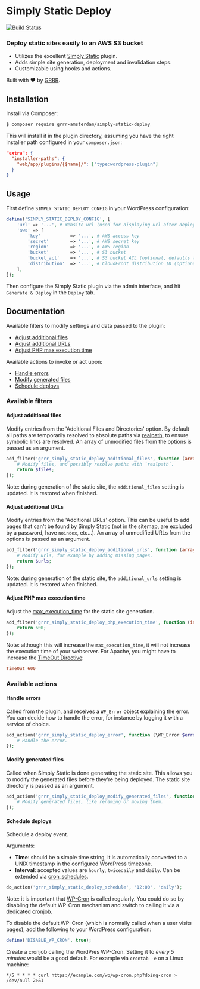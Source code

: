 # Simply Static Deploy

[![Build Status](https://travis-ci.com/grrr-amsterdam/simply-static-deploy.svg?branch=master)](https://travis-ci.com/grrr-amsterdam/simply-static-deploy)

### Deploy static sites easily to an AWS S3 bucket

- Utilizes the excellent [Simply Static](https://wordpress.org/plugins/simply-static/) plugin.
- Adds simple site generation, deployment and invalidation steps.
- Customizable using hooks and actions.

Built with ❤️ by [GRRR](https://grrr.tech).

## Installation

Install via Composer:

```sh
$ composer require grrr-amsterdam/simply-static-deploy
```

This will install it in the plugin directory, assuming you have the right installer path configured in your `composer.json`:

```json
"extra": {
  "installer-paths": {
    "web/app/plugins/{$name}/": ["type:wordpress-plugin"]
  }
}
```

## Usage

First define `SIMPLY_STATIC_DEPLOY_CONFIG` in your WordPress configuration:

```php
define('SIMPLY_STATIC_DEPLOY_CONFIG', [
    'url' => '...', # Website url (used for displaying url after deploy is finished)
    'aws' => [
        'key'           => '...', # AWS access key
        'secret'        => '...', # AWS secret key
        'region'        => '...', # AWS region
        'bucket'        => '...', # S3 bucket
        'bucket_acl'    => '...', # S3 bucket ACL (optional, defaults to `public-read`)
        'distribution'  => '...', # CloudFront distribution ID (optional, step is skipped when empty)
    ],
]);
```

Then configure the Simply Static plugin via the admin interface, and hit `Generate & Deploy` in the `Deploy` tab. 

## Documentation

Available filters to modify settings and data passed to the plugin:

- [Adjust additional files](#adjust-additional-files)
- [Adjust additional URLs](#adjust-additional-urls)
- [Adjust PHP max execution time](#adjust-php-max-execution-time)

Available actions to invoke or act upon:

- [Handle errors](#handle-errors)
- [Modify generated files](#modify-generated-files)
- [Schedule deploys](#schedule-deploys)

### Available filters

#### Adjust additional files

Modify entries from the 'Additional Files and Directories' option. By default all paths are temporarily resolved to absolute paths via [realpath](https://www.php.net/manual/en/function.realpath.php), to ensure symbolic links are resolved. An array of unmodified files from the options is passed as an argument.

```php
add_filter('grrr_simply_static_deploy_additional_files', function (array $files) {
    # Modify files, and possibly resolve paths with `realpath`.
    return $files;
});
```

Note: during generation of the static site, the `additional_files` setting is updated. It is restored when finished.

#### Adjust additional URLs

Modify entries from the 'Additional URLs' option. This can be useful to add pages that can't be found by Simply Static (not in the sitemap, are excluded by a password, have `noindex`, etc...). An array of unmodified URLs from the options is passed as an argument.

```php
add_filter('grrr_simply_static_deploy_additional_urls', function (array $urls) {
    # Modify urls, for example by adding missing pages.
    return $urls;
});
```

Note: during generation of the static site, the `additional_urls` setting is updated. It is restored when finished.

#### Adjust PHP max execution time

Adjust the [max_execution_time](https://www.php.net/manual/en/info.configuration.php#ini.max-execution-time) for the static site generation.

```php
add_filter('grrr_simply_static_deploy_php_execution_time', function (int $time) {
    return 600;
});
```

Note: although this will increase the `max_execution_time`, it will not increase the execution time of your webserver. 
For Apache, you might have to increase the [TimeOut Directive](http://httpd.apache.org/docs/2.0/mod/core.html#timeout):

```conf
TimeOut 600
```

### Available actions

#### Handle errors

Called from the plugin, and receives a `WP_Error` object explaining the error. You can decide how to handle the error, for instance by logging it with a service of choice.

```php
add_action('grrr_simply_static_deploy_error', function (\WP_Error $error) {
    # Handle the error.
});
```

#### Modify generated files

Called when Simply Static is done generating the static site. This allows you to modify the generated files before they're being deployed. The static site directory is passed as an argument.

```php
add_action('grrr_simply_static_deploy_modify_generated_files', function (string $directory) {
    # Modify generated files, like renaming or moving them.
});
```

#### Schedule deploys

Schedule a deploy event. 

Arguments:

- **Time**: should be a simple time string, it is automatically converted to a UNIX timestamp in the configured WordPress timezone.
- **Interval**: accepted values are `hourly`, `twicedaily` and `daily`. Can be extended via [cron_schedules](https://developer.wordpress.org/reference/hooks/cron_schedules).

```php
do_action('grrr_simply_static_deploy_schedule', '12:00', 'daily');
```

Note: it is important that [WP-Cron](https://developer.wordpress.org/plugins/cron/) is called regularly. You could do so by disabling the default WP-Cron mechanism and switch to calling it via a dedicated [cronjob](https://en.wikipedia.org/wiki/Cronjob).

To disable the default WP–Cron (which is normally called when a user visits pages), add the following to your WordPress configuration:
 
```php
define('DISABLE_WP_CRON', true);
```

Create a cronjob calling the WordPres WP-Cron. Setting it to _every 5 minutes_ would be a good default. For example via  `crontab -e` on a Linux machine:

```cron
*/5 * * * * curl https://example.com/wp/wp-cron.php?doing-cron > /dev/null 2>&1
```
